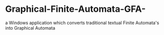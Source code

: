 # Graphical-Finite-Automata-GFA-
a Windows application which converts traditional textual Finite Automata's into Graphical Automata

